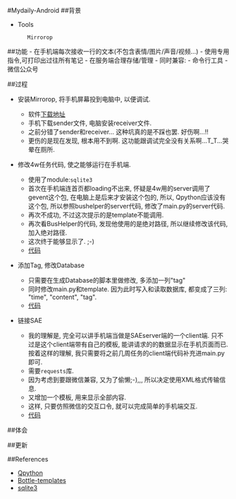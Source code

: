 #Mydaily-Android
##背景


- Tools
     
         Mirrorop
         
     
  

##功能
    - 在手机端每次接收一行的文本(不包含表情/图片/声音/视频...)
    - 使用专用指令,可打印出过往所有笔记
    - 在服务端合理存储/管理
    - 同时兼容:
        - 命令行工具
        - 微信公众号


##过程
- 安装Mirrorop, 将手机屏幕投到电脑中, 以便调试.
   - 软件[下载地址](http://www.mirrorop.com/product_mac_Receiver.html)
   - 手机下载sender文件, 电脑安装receiver文件.
   - 之前分错了sender和receiver... 这种坑真的是不踩也罢. 好伤啊...!!
   - 更伤的是现在发现, 根本用不到啊. 这功能跟调试完全没有关系啊...T_T...哭晕在厕所.

- 修改4w任务代码, 使之能够运行在手机端.
   - 使用了module:`sqlite3`
   - 首次在手机端连首页都loading不出来, 怀疑是4w用的server调用了gevent这个包, 在电脑上是后来才安装这个包的, 所以, Qpython应该没有这个包, 所以参照bushelper的server代码, 修改了main.py的server代码. 
   - 再次不成功, 不过这次提示的是template不能调用.
   - 再次看BusHelper的代码, 发现他使用的是绝对路径, 所以继续修改该代码, 加入绝对路径.
   - 这次终于能够显示了. ;-)
   - [代码](https://github.com/xpgeng/OMOOC2py/commit/3f84a0f53e2f6bea6a7b607c09c9ea4ed9d7c37d#diff-90a244f7292321d7fd567f962f65eb34)

- 添加Tag, 修改Database
   - 只需要在生成Database的脚本里做修改, 多添加一列"tag"
   - 同时修改main.py和template. 因为此时写入和读取数据库, 都变成了三列: "time", "content", "tag".
   - [代码](https://github.com/xpgeng/OMOOC2py/commit/756bd849673c2d74f75fb84d18181d9a841a9c43) 
    
- 链接SAE
   - 我的理解是, 完全可以讲手机端当做是SAEserver端的一个client端. 只不过是这个client端带有自己的模板, 能讲请求的的数据显示在手机页面而已. 按着这样的理解, 我只需要将之前几周任务的client端代码补充进main.py即可.
   - 需要`requests`库.
   - 因为考虑到要跟微信兼容, 又为了偷懒;-),,, 所以决定使用XML格式传输信息.
   - 又增加一个模板, 用来显示全部内容.
   - 这样, 只要仿照微信的交互口令, 就可以完成简单的手机端交互.
   - [代码](https://github.com/xpgeng/OMOOC2py/commit/69f5474f4cddb38921cf016fca37f2319988dfbd) 

##体会



##更新

##References
- [Qpython](http://qpython.org/)
- [Bottle-templates](http://bottlepy.org/docs/dev/tutorial.html#templates)
- [sqlite3](https://docs.python.org/2/library/sqlite3.html)
